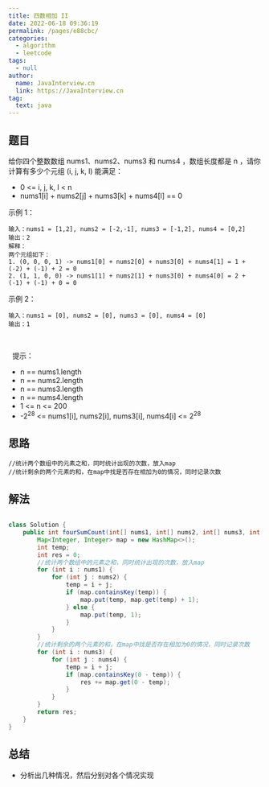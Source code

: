 ```yaml
---
title: 四数相加 II
date: 2022-06-18 09:36:19
permalink: /pages/e88cbc/
categories: 
  - algorithm
  - leetcode
tags: 
  - null
author: 
  name: JavaInterview.cn
  link: https://JavaInterview.cn
tag: 
  text: java
---
```


## 题目

给你四个整数数组 nums1、nums2、nums3 和 nums4 ，数组长度都是 n ，请你计算有多少个元组 (i, j, k, l) 能满足：

- 0 <= i, j, k, l < n
- nums1[i] + nums2[j] + nums3[k] + nums4[l] == 0

示例 1：

    输入：nums1 = [1,2], nums2 = [-2,-1], nums3 = [-1,2], nums4 = [0,2]
    输出：2
    解释：
    两个元组如下：
    1. (0, 0, 0, 1) -> nums1[0] + nums2[0] + nums3[0] + nums4[1] = 1 + (-2) + (-1) + 2 = 0
    2. (1, 1, 0, 0) -> nums1[1] + nums2[1] + nums3[0] + nums4[0] = 2 + (-1) + (-1) + 0 = 0
示例 2：

    输入：nums1 = [0], nums2 = [0], nums3 = [0], nums4 = [0]
    输出：1
 

  提示：

- n == nums1.length
- n == nums2.length
- n == nums3.length
- n == nums4.length
- 1 <= n <= 200
- -2<sup>28</sup> <= nums1[i], nums2[i], nums3[i], nums4[i] <= 2<sup>28</sup>


## 思路

    //统计两个数组中的元素之和，同时统计出现的次数，放入map
    //统计剩余的两个元素的和，在map中找是否存在相加为0的情况，同时记录次数


## 解法
```java

class Solution {
    public int fourSumCount(int[] nums1, int[] nums2, int[] nums3, int[] nums4) {
        Map<Integer, Integer> map = new HashMap<>();
        int temp;
        int res = 0;
        //统计两个数组中的元素之和，同时统计出现的次数，放入map
        for (int i : nums1) {
            for (int j : nums2) {
                temp = i + j;
                if (map.containsKey(temp)) {
                    map.put(temp, map.get(temp) + 1);
                } else {
                    map.put(temp, 1);
                }
            }
        }
        //统计剩余的两个元素的和，在map中找是否存在相加为0的情况，同时记录次数
        for (int i : nums3) {
            for (int j : nums4) {
                temp = i + j;
                if (map.containsKey(0 - temp)) {
                    res += map.get(0 - temp);
                }
            }
        }
        return res;
    }
}
```

## 总结

- 分析出几种情况，然后分别对各个情况实现 
